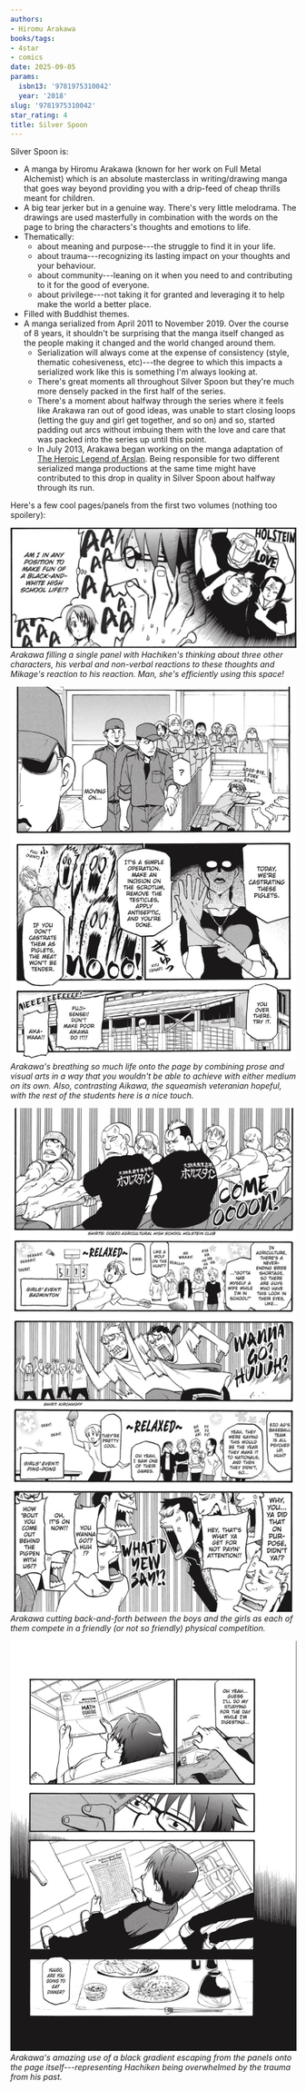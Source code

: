 ```yaml
---
authors:
- Hiromu Arakawa
books/tags:
- 4star
- comics
date: 2025-09-05
params:
  isbn13: '9781975310042'
  year: '2018'
slug: '9781975310042'
star_rating: 4
title: Silver Spoon
---
```


<!--more-->

Silver Spoon is:
- A manga by Hiromu Arakawa (known for her work on Full Metal Alchemist) which is an absolute masterclass in writing/drawing manga that goes way beyond providing you with a drip-feed of cheap thrills meant for children.
- A big tear jerker but in a genuine way. There's very little melodrama. The drawings are used masterfully in combination with the words on the page to bring the characters's thoughts and emotions to life. 
- Thematically:
  - about meaning and purpose---the struggle to find it in your life.
  - about trauma---recognizing its lasting impact on your thoughts and your behaviour.
  - about community---leaning on it when you need to and contributing to it for the good of everyone.
  - about privilege---not taking it for granted and leveraging it to help make the world a better place.
- Filled with Buddhist themes.
- A manga serialized from April 2011 to November 2019. Over the course of 8 years, it shouldn't be surprising that the manga itself changed as the people making it changed and the world changed around them.
  - Serialization will always come at the expense of consistency (style, thematic cohesiveness, etc)---the degree to which this impacts a serialized work like this is something I'm always looking at.
  - There's great moments all throughout Silver Spoon but they're much more densely packed in the first half of the series.
  - There's a moment about halfway through the series where it feels like Arakawa ran out of good ideas, was unable to start closing loops (letting the guy and girl get together, and so on) and so, started padding out arcs without imbuing them with the love and care that was packed into the series up until this point.
  - In July 2013, Arakawa began working on the manga adaptation of [The Heroic Legend of Arslan](https://en.wikipedia.org/wiki/The_Heroic_Legend_of_Arslan). Being responsible for two different serialized manga productions at the same time might have contributed to this drop in quality in Silver Spoon about halfway through its run.

Here's a few cool pages/panels from the first two volumes (nothing too spoilery):

![](1.png)
_Arakawa filling a single panel with Hachiken's thinking about three other characters, his verbal and non-verbal reactions to these thoughts and Mikage's reaction to his reaction. Man, she's efficiently using this space!_

![](2.png)
_Arakawa's breathing so much life onto the page by combining prose and visual arts in a way that you wouldn't be able to achieve with either medium on its own. Also, contrasting Aikawa, the squeamish veteranian hopeful, with the rest of the students here is a nice touch._

![](3.png)
_Arakawa cutting back-and-forth between the boys and the girls as each of them compete in a friendly (or not so friendly) physical competition._

![](4.png)
_Arakawa's amazing use of a black gradient escaping from the panels onto the page itself---representing Hachiken being overwhelmed by the trauma from his past._